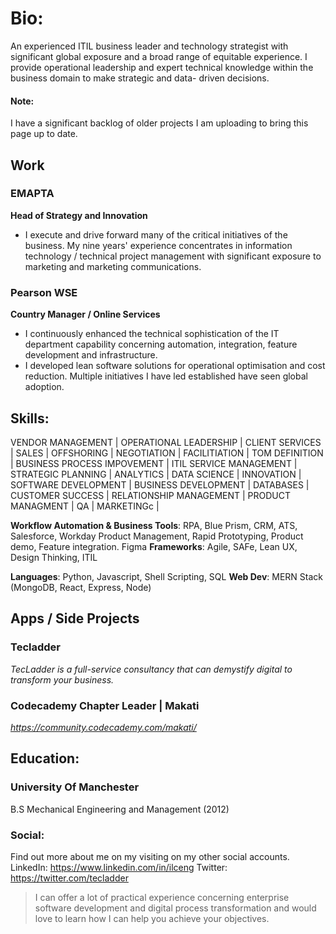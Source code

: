 
# Bio:
An experienced ITIL business leader and technology strategist with significant global exposure and a broad range of equitable experience. I provide operational leadership and expert technical knowledge within the business domain to make strategic and data- driven decisions.

#### Note:
I have a significant backlog of older projects I am uploading to bring this page up to date.

## Work
### EMAPTA 
**Head of Strategy and Innovation**
- I execute and drive forward many of the critical initiatives of the business. My nine years' experience concentrates in information technology / technical project management with significant exposure to marketing and marketing communications.

### Pearson WSE 
**Country Manager / Online Services**
- I continuously enhanced the technical sophistication of the IT department capability concerning automation, integration, feature development and infrastructure.
- I developed lean software solutions for operational optimisation and cost reduction. Multiple initiatives I have led established have seen global adoption.

## Skills:
VENDOR MANAGEMENT |	OPERATIONAL LEADERSHIP | CLIENT SERVICES | SALES | 	OFFSHORING |  NEGOTIATION | FACILITIATION | TOM DEFINITION | 	BUSINESS PROCESS IMPOVEMENT | ITIL SERVICE MANAGEMENT	| STRATEGIC PLANNING | ANALYTICS | DATA SCIENCE | INNOVATION | SOFTWARE DEVELOPMENT	| BUSINESS DEVELOPMENT | DATABASES | CUSTOMER SUCCESS | RELATIONSHIP MANAGEMENT	| PRODUCT MANAGMENT	| QA | 	MARKETINGc |


**Workflow Automation & Business Tools**: 
RPA, Blue Prism, CRM, ATS, Salesforce, Workday 
Product Management, Rapid Prototyping, Product demo, Feature integration. Figma
**Frameworks**:  Agile, SAFe, Lean UX, Design Thinking, ITIL

**Languages**: Python, Javascript, Shell Scripting, SQL
**Web Dev**: MERN Stack (MongoDB, React, Express, Node) 

## Apps / Side Projects
### Tecladder 
*TecLadder is a full-service consultancy that can demystify digital to transform your business.* 

### Codecademy Chapter Leader | Makati
*https://community.codecademy.com/makati/*

## Education:
### University Of Manchester
B.S Mechanical Engineering and Management (2012)

### Social:
Find out more about me on my visiting on my other social accounts.
LinkedIn:  https://www.linkedin.com/in/ilceng
Twitter: https://twitter.com/tecladder

> I can offer a lot of practical experience concerning enterprise software development and digital process transformation and would love to learn how I can help you achieve your objectives. 
